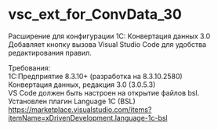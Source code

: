 # vsc_ext_for_ConvData_30

Расширение для конфигурации 1С: Конвертация данных 3.0  
Добавляет кнопку вызова Visual Studio Code для удобства редактирования правил.  

Требования:  
1С:Предприятие 8.3.10+ (разработка на 8.3.10.2580)  
Конвертация данных, редакция 3.0 (3.0.5.3)  
VS Code должен быть настроен на открытие файлов bsl.  
Установлен плагин Language 1C (BSL)  
https://marketplace.visualstudio.com/items?itemName=xDrivenDevelopment.language-1c-bsl
